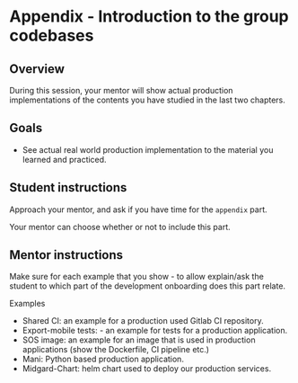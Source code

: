 # Appendix - Introduction to the group codebases

## Overview

During this session, your mentor will show actual production implementations of the contents you have studied in the last two chapters.

## Goals

- See actual real world production implementation to the material you learned and practiced.

## Student instructions

Approach your mentor, and ask if you have time for the `appendix` part.

Your mentor can choose whether or not to include this part.

## Mentor instructions

Make sure for each example that you show - to allow explain/ask the student to which part of the development onboarding does this part relate.

Examples

- Shared CI: an example for a production used Gitlab CI repository.
- Export-mobile tests: - an example for tests for a production application.
- SOS image: an example for an image that is used in production applications (show the Dockerfile, CI pipeline etc.)
- Mani: Python based production application.
- Midgard-Chart: helm chart used to deploy our production services.
